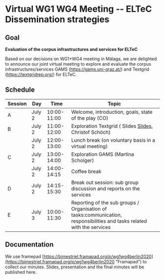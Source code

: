 # Virtual WG1 WG4 Meeting -- ELTeC Dissemination strategies

## Goal

**Evaluation of the corpus infrastructures and services for ELTeC**

Based on our decisions on WG1+WG4 meeting in Málaga, 
we are delighted to announce our joint virtual meeting to explore and evaluate 
the corpus infrastructures/services GAMS (https://gams.uni-graz.at/) 
and Textgrid (https://textgridrep.org/) for ELTeC.

## Schedule
|     Session    |     Day       |     Time           |     Topic                                                                                                                     |
|----------------|---------------|--------------------|-------------------------------------------------------------------------------------------------------------------------------|
|     A          |     July 2    |     10:00-11:00    |     Welcome, introduction, goals, state of the play (CO)                                                                      |
|     B          |     July 2    |     11:00-12:00    |     Exploration Textgrid ( Slides [Slides](https://distantreading.github.io/eltec2tgrep/#/), Christof Schöch)                                                                                    |
|                |     July 2    |     12:00-13:00    |     Lunch break (on voluntary basis in a virtual   meeting)                                                                   |
|     C          |     July 2    |     13:00-14:00    |     Exploration GAMS (Martina Scholger)                                                                                       |
|                |     July 2    |     14:00-14:15    |     Coffee break                                                                                                              |
|     D          |     July 2    |     14:15-15:30    |     Break out session: sub group discussion and reports   on the services                                                     |
|     E          |     July 3    |     10:00-11:30    |     Reporting of the sub groups / Organisation of tasks:communication, responsibilities and tasks related with the services   |

## Documentation

We use framepad 
[https://bimestriel.framapad.org/p/wg1wg4berlin2020](https://bimestriel.framapad.org/p/wg1wg4berlin2020 "Framapad") 
to collect our minutes. 
Slides, presentation and the final minutes will be published here. 